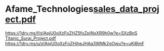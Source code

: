 # Afame_Technologies[sales_data_project.pdf](https://github.com/suraj-jha-analyst/Afame_Technologies/files/14896758/sales_data_project.pdf)
https://1drv.ms/f/s!ApjU0oXzFoZHZ5fxZpjNxXR9h0w?e=SXzBnS
[Titanic_Suraj_Project.pdf](https://github.com/suraj-jha-analyst/Afame_Technologies/files/15032833/Titanic_Suraj_Project.pdf)
https://1drv.ms/u/s!ApjU0oXzFoZHiheJHAa3WMk2gOwu?e=uKjBmF
